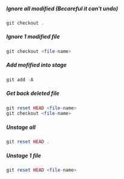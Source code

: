 ##### Ignore all modified (Becareful it can't undo)

```php
git checkout .
```

##### Ignore 1 modified file
		
```php
git checkout <file-name>
```

##### Add mofified into stage

```php
git add -A
```

##### Get back deleted file

```php
git reset HEAD <file-name>
git checkout <file-name>
```

##### Unstage all

```php
git reset HEAD .
```

##### Unstage 1 file

```php
git reset HEAD <file-name>
```
